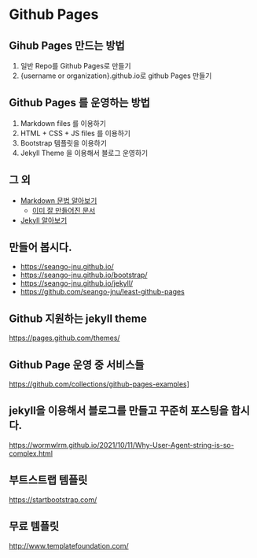 
# Github Pages

## Gihub Pages 만드는 방법
1. 일반 Repo를 Github Pages로 만들기
2. {username or organization}.github.io로 github Pages 만들기

## Github Pages 를 운영하는 방법
1. Markdown files 를 이용하기
2. HTML + CSS + JS files 를 이용하기
3. Bootstrap 템플릿을 이용하기
4. Jekyll Theme 을 이용해서 블로그 운영하기

## 그 외
- [Markdown 문법 알아보기](markdown)
  - [이미 잘 만들어진 문서](https://gist.github.com/ihoneymon/652be052a0727ad59601)
- [Jekyll 알아보기](https://jekyllrb.com/docs/step-by-step/01-setup/)

## 만들어 봅시다.
- https://seango-jnu.github.io/
- https://seango-jnu.github.io/bootstrap/
- https://seango-jnu.github.io/jekyll/
- https://github.com/seango-jnu/least-github-pages

## Github 지원하는 jekyll theme
<https://pages.github.com/themes/>  

## Github Page 운영 중 서비스들
<https://github.com/collections/github-pages-examples]>

## jekyll을 이용해서 블로그를 만들고 꾸준히 포스팅을 합시다.
<https://wormwlrm.github.io/2021/10/11/Why-User-Agent-string-is-so-complex.html>

## 부트스트랩 템플릿
<https://startbootstrap.com/>

## 무료 템플릿
<http://www.templatefoundation.com/>
